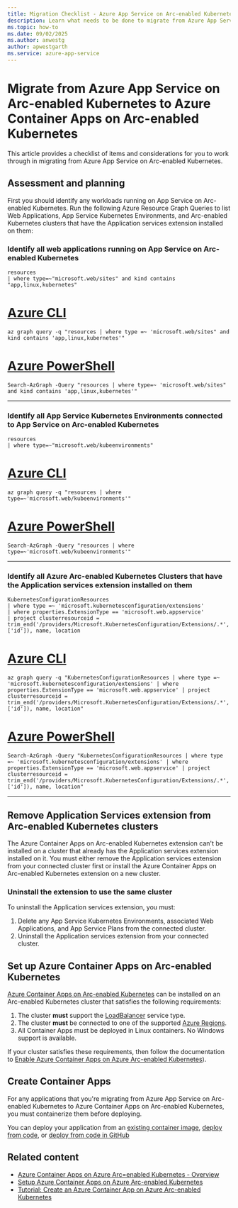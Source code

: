 ```yaml
---
title: Migration Checklist - Azure App Service on Arc-enabled Kubernetes to Azure Container Apps on Arc-enabled Kubernetes
description: Learn what needs to be done to migrate from Azure App Service on Arc-enabled Kubernetes to Azure Container Apps on Arc-enabled Kubernetes.
ms.topic: how-to
ms.date: 09/02/2025
ms.author: anwestg
author: apwestgarth
ms.service: azure-app-service
---
```

# Migrate from Azure App Service on Arc-enabled Kubernetes to Azure Container Apps on Arc-enabled Kubernetes

This article provides a checklist of items and considerations for you to work through in migrating from Azure App Service on Arc-enabled Kubernetes.

## Assessment and planning

First you should identify any workloads running on App Service on Arc-enabled Kubernetes. Run the following Azure Resource Graph Queries to list Web Applications, App Service Kubernetes Environments, and Arc-enabled Kubernetes clusters that have the Application services extension installed on them:

### Identify all web applications running on App Service on Arc-enabled Kubernetes

```kusto
resources
| where type=~"microsoft.web/sites" and kind contains "app,linux,kubernetes"
```

# [Azure CLI](#tab/azure-cli)

```azurecli-interactive
az graph query -q "resources | where type =~ 'microsoft.web/sites" and kind contains 'app,linux,kubernetes'"
```
# [Azure PowerShell](#tab/azure-powershell)

```azurepowershell-interactive
Search-AzGraph -Query "resources | where type=~ 'microsoft.web/sites" and kind contains 'app,linux,kubernetes'"
```
---

### Identify all App Service Kubernetes Environments connected to App Service on Arc-enabled Kubernetes

```kusto
resources
| where type=~"microsoft.web/kubeenvironments"
```

# [Azure CLI](#tab/azure-cli)

```azurecli-interactive
az graph query -q "resources | where type=~'microsoft.web/kubeenvironments'"
```
# [Azure PowerShell](#tab/azure-powershell)

```azurepowershell-interactive
Search-AzGraph -Query "resources | where type=~'microsoft.web/kubeenvironments'"
```
---

### Identify all Azure Arc-enabled Kubernetes Clusters that have the Application services extension installed on them

```kusto
KubernetesConfigurationResources 
| where type =~ 'microsoft.kubernetesconfiguration/extensions' 
| where properties.ExtensionType == 'microsoft.web.appservice' 
| project clusterresourceid = trim_end('/providers/Microsoft.KubernetesConfiguration/Extensions/.*', ['id']), name, location
```

# [Azure CLI](#tab/azure-cli)

```azurecli-interactive
az graph query -q "KubernetesConfigurationResources | where type =~ 'microsoft.kubernetesconfiguration/extensions' | where properties.ExtensionType == 'microsoft.web.appservice' | project clusterresourceid = trim_end('/providers/Microsoft.KubernetesConfiguration/Extensions/.*', ['id']), name, location"
```
# [Azure PowerShell](#tab/azure-powershell)

```azurepowershell-interactive
Search-AzGraph -Query "KubernetesConfigurationResources | where type =~ 'microsoft.kubernetesconfiguration/extensions' | where properties.ExtensionType == 'microsoft.web.appservice' | project clusterresourceid = trim_end('/providers/Microsoft.KubernetesConfiguration/Extensions/.*', ['id']), name, location"
```
---

## Remove Application Services extension from Arc-enabled Kubernetes clusters 

The Azure Container Apps on Arc-enabled Kubernetes extension can't be installed on a cluster that already has the Application services extension installed on it. You must either remove the Application services extension from your connected cluster first or install the Azure Container Apps on Arc-enabled Kubernetes extension on a new cluster.

### Uninstall the extension to use the same cluster

To uninstall the Application services extension, you must:

1. Delete any App Service Kubernetes Environments, associated Web Applications, and App Service Plans from the connected cluster.
1. Uninstall the Application services extension from your connected cluster.

## Set up Azure Container Apps on Arc-enabled Kubernetes

[Azure Container Apps on Arc-enabled Kubernetes](../container-apps/azure-arc-overview.md) can be installed on an Arc-enabled Kubernetes cluster that satisfies the following requirements:

1. The cluster **must** support the [LoadBalancer](https://kubernetes.io/docs/concepts/services-networking/service/#loadbalancer) service type.
1. The cluster **must** be connected to one of the supported [Azure Regions](../container-apps/azure-arc-overview.md#limitations).
1. All Container Apps must be deployed in Linux containers. No Windows support is available.

If your cluster satisfies these requirements, then follow the documentation to [Enable Azure Container Apps on Azure Arc-enabled Kubernetes](../container-apps/azure-arc-enable-cluster.md)).

## Create Container Apps

For any applications that you're migrating from Azure App Service on Arc-enabled Kubernetes to Azure Container Apps on Arc-enabled Kubernetes, you must containerize them before deploying.

You can deploy your application from an [existing container image](https://aka.ms/acaonarck8sup), [deploy from code](https://aka.ms/acaonarck8sup), or [deploy from code in GitHub](https://aka.ms/acaonarck8sup) 

## Related content

* [Azure Container Apps on Azure Arc=enabled Kubernetes - Overview](../container-apps/azure-arc-overview.md)
* [Setup Azure Container Apps on Azure Arc-enabled Kubernetes](../container-apps/azure-arc-enable-cluster.md)
* [Tutorial: Create an Azure Container App on Azure Arc-enabled Kubernetes](../container-apps/azure-arc-create-container-app.md)


